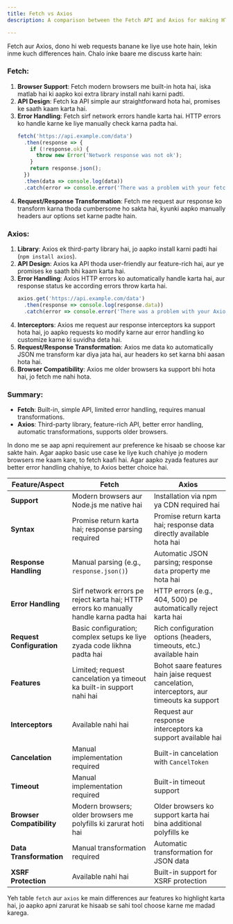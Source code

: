 ```yaml
---
title: Fetch vs Axios
description: A comparison between the Fetch API and Axios for making HTTP requests in JavaScript.

---
```

Fetch aur Axios, dono hi web requests banane ke liye use hote hain, lekin inme kuch differences hain. Chalo inke baare me discuss karte hain:

### Fetch:
1. **Browser Support**: Fetch modern browsers me built-in hota hai, iska matlab hai ki aapko koi extra library install nahi karni padti.
2. **API Design**: Fetch ka API simple aur straightforward hota hai, promises ke saath kaam karta hai.
3. **Error Handling**: Fetch sirf network errors handle karta hai. HTTP errors ko handle karne ke liye manually check karna padta hai.
   ```js
   fetch('https://api.example.com/data')
     .then(response => {
       if (!response.ok) {
         throw new Error('Network response was not ok');
       }
       return response.json();
     })
     .then(data => console.log(data))
     .catch(error => console.error('There was a problem with your fetch operation:', error));
   ```
4. **Request/Response Transformation**: Fetch me request aur response ko transform karna thoda cumbersome ho sakta hai, kyunki aapko manually headers aur options set karne padte hain.

### Axios:
1. **Library**: Axios ek third-party library hai, jo aapko install karni padti hai (`npm install axios`).
2. **API Design**: Axios ka API thoda user-friendly aur feature-rich hai, aur ye promises ke saath bhi kaam karta hai.
3. **Error Handling**: Axios HTTP errors ko automatically handle karta hai, aur response status ke according errors throw karta hai.
   ```js
   axios.get('https://api.example.com/data')
     .then(response => console.log(response.data))
     .catch(error => console.error('There was a problem with your Axios request:', error));
   ```
4. **Interceptors**: Axios me request aur response interceptors ka support hota hai, jo aapko requests ko modify karne aur error handling ko customize karne ki suvidha deta hai.
5. **Request/Response Transformation**: Axios me data ko automatically JSON me transform kar diya jata hai, aur headers ko set karna bhi aasan hota hai.
6. **Browser Compatibility**: Axios me older browsers ka support bhi hota hai, jo fetch me nahi hota.

### Summary:
- **Fetch**: Built-in, simple API, limited error handling, requires manual transformations.
- **Axios**: Third-party library, feature-rich API, better error handling, automatic transformations, supports older browsers.

In dono me se aap apni requirement aur preference ke hisaab se choose kar sakte hain. Agar aapko basic use case ke liye kuch chahiye jo modern browsers me kaam kare, to fetch kaafi hai. Agar aapko zyada features aur better error handling chahiye, to Axios better choice hai.


| Feature/Aspect              | Fetch                                 | Axios                                |
|-----------------------------|---------------------------------------|--------------------------------------|
| **Support**                 | Modern browsers aur Node.js me native hai | Installation via npm ya CDN required hai |
| **Syntax**                  | Promise return karta hai; response parsing required | Promise return karta hai; response data directly available hota hai |
| **Response Handling**       | Manual parsing (e.g., `response.json()`) | Automatic JSON parsing; response `data` property me hota hai |
| **Error Handling**          | Sirf network errors pe reject karta hai; HTTP errors ko manually handle karna padta hai | HTTP errors (e.g., 404, 500) pe automatically reject karta hai |
| **Request Configuration**   | Basic configuration; complex setups ke liye zyada code likhna padta hai | Rich configuration options (headers, timeouts, etc.) available hain |
| **Features**                | Limited; request cancelation ya timeout ka built-in support nahi hai | Bohot saare features hain jaise request cancelation, interceptors, aur timeouts ka support |
| **Interceptors**            | Available nahi hai                     | Request aur response interceptors ka support available hai |
| **Cancelation**             | Manual implementation required         | Built-in cancelation with `CancelToken` |
| **Timeout**                 | Manual implementation required         | Built-in timeout support |
| **Browser Compatibility**   | Modern browsers; older browsers me polyfills ki zarurat hoti hai | Older browsers ko support karta hai bina additional polyfills ke |
| **Data Transformation**     | Manual transformation required         | Automatic transformation for JSON data |
| **XSRF Protection**         | Available nahi hai                     | Built-in support for XSRF protection |

Yeh table `fetch` aur `axios` ke main differences aur features ko highlight karta hai, jo aapko apni zarurat ke hisaab se sahi tool choose karne me madad karega.